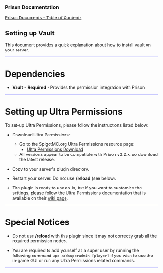 ### Prison Documentation 
[Prison Documents - Table of Contents](prison_docs_000_toc.md)

## Setting up Vault

This document provides a quick explanation about how to install vault on your server.

<hr style="height:1px; border:none; color:#aaf; background-color:#aaf;">



# Dependencies 

* **Vault** - **Required** - Provides the permission integration with Prison

<hr style="height:1px; border:none; color:#aaf; background-color:#aaf;">



# Setting up Ultra Permissions

To set-up Ultra Permissions, please follow the instructions listed below:

* Download Ultra Permissions:
    - Go to the SpigotMC.org Ultra Permissions resource page:
        - [Ultra Permissions Download](https://www.spigotmc.org/resources/ultra-permissions.42678/)
    - All versions appear to be compatible with Prison v3.2.x, so download the latest release.


* Copy to your server's plugin directory.


* Restart your server. Do not use **/reload** (see below).


* The plugin is ready to use as-is, but if you want to customize the settings, please follow the Ultra Permissions documentation that is available on their [wiki page](https://ultrapermissions.com/wiki/).


<hr style="height:1px; border:none; color:#aaf; background-color:#aaf;">



# Special Notices

* Do not use **/reload** with this plugin since it may not correctly grab all the required permission nodes.


* You are required to add yourself as a super user by running the following command `upc addsuperadmin [player]` if you wish to use the in-game GUI or run any Ultra Permissions related commands.


<hr style="height:1px; border:none; color:#aaf; background-color:#aaf;">




<!--stackedit_data:
eyJoaXN0b3J5IjpbMTgxMzk1NTU1MF19
-->